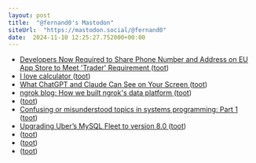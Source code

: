 ```yaml
---
layout: post
title:  "@fernand0's Mastodon"
siteUrl:  "https://mastodon.social/@fernand0"
date:  2024-11-10 12:25:27.752000+00:00
---
```

*  [Developers Now Required to Share Phone Number and Address on EU App Store to Meet 'Trader' Requirement ](https://www.macrumors.com/2024/10/17/developers-eu-app-store-trader-requirements) ([toot](https://mastodon.social/@fernand0/113458644762726916))
*  [I love calculator ](https://karpathy.ai/blog/calculator.htm) ([toot](https://mastodon.social/@fernand0/113458400865290641))
*  [What ChatGPT and Claude Can See on Your Screen ](https://thenewstack.io/what-chatgpt-and-claude-can-see-on-your-screen) ([toot](https://mastodon.social/@fernand0/113458135077570852))
*  [ngrok blog: How we built ngrok's data platform ](https://ngrok.com/blog-post/how-we-built-ngroks-data-platfor) ([toot](https://mastodon.social/@fernand0/113457910413245918))
*  [ ](https://mastodon.manalejandro.com/@ale) ([toot](https://mastodon.social/@fernand0/113457448707696729))
*  [Confusing or misunderstood topics in systems programming: Part 1 ](https://pthorpe92.dev/programming/systems/threads-async-runtimes-part0) ([toot](https://mastodon.social/@fernand0/113457062430443317))
*  [Upgrading Uber’s MySQL Fleet to version 8.0 ](https://www.uber.com/en-JO/blog/upgrading-ubers-mysql-fleet) ([toot](https://mastodon.social/@fernand0/113456293843821934))
*  [ ](https://masto.es/@aperalesf) ([toot](https://mastodon.social/@fernand0/113455136288813052))
*  [ ](https://mastodon.social/@joseli) ([toot](https://mastodon.social/@fernand0/113455135942655943))
*  [ ](https://masto.es/@aperalesf) ([toot](https://mastodon.social/@fernand0/113454479396673821))
